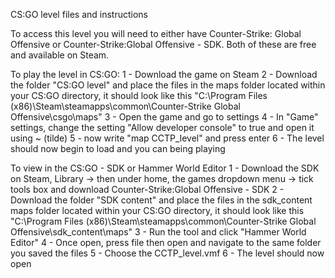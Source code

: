 CS:GO level files and instructions

To access this level you will need to either have Counter-Strike: Global Offensive or Counter-Strike:Global Offensive - SDK. Both of these are free and available on Steam.

To play the level in CS:GO:
1 - Download the game on Steam
2 - Download the folder "CS:GO level" and place the files in the maps folder located within your CS:GO directory, it should look like this "C:\Program Files (x86)\Steam\steamapps\common\Counter-Strike Global Offensive\csgo\maps"
3 - Open the game and go to settings
4 - In "Game" settings, change the setting "Allow developer console" to true and open it using ~ (tilde)
5 - now write "map CCTP_level" and press enter
6 - The level should now begin to load and you can being playing

To view in the CS:GO - SDK or Hammer World Editor
1 - Download the SDK on Steam, Library -> then under home, the games dropdown menu -> tick tools box and download Counter-Strike:Global Offensive - SDK
2 - Download the folder "SDK content" and place the files in the sdk_content maps folder located within your CS:GO directory, it should look like this "C:\Program Files (x86)\Steam\steamapps\common\Counter-Strike Global Offensive\sdk_content\maps"
3 - Run the tool and click "Hammer World Editor"
4 - Once open, press file then open and navigate to the same folder you saved the files
5 - Choose the CCTP_level.vmf
6 - The level should now open
